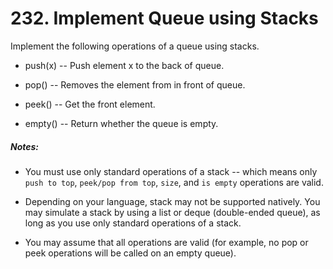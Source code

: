 # 232. Implement Queue using Stacks
Implement the following operations of a queue using stacks.

* push(x) -- Push element x to the back of queue.

* pop() -- Removes the element from in front of queue.

* peek() -- Get the front element.

* empty() -- Return whether the queue is empty.

##### Notes:

* You must use only standard operations of a stack -- which means only `push to top`, `peek/pop from top`, `size`, and `is empty` operations are valid.

* Depending on your language, stack may not be supported natively. You may simulate a stack by using a list or deque (double-ended queue), as long as you use only standard operations of a stack.

* You may assume that all operations are valid (for example, no pop or peek operations will be called on an empty queue).